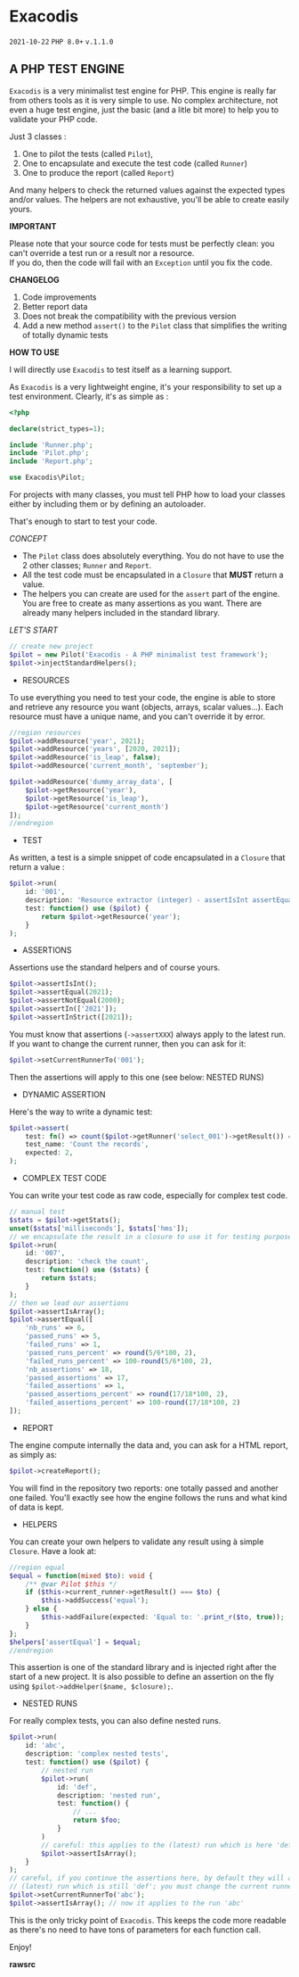 # **Exacodis**

`2021-10-22` `PHP 8.0+` `v.1.1.0`

## **A PHP TEST ENGINE**

`Exacodis` is a very minimalist test engine for PHP. This engine is really far from 
others tools as it is very simple to use. No complex architecture, not even a huge 
test engine, just the basic (and a litle bit more) to help you to validate your PHP code.

Just 3 classes : 
1. One to pilot the tests (called `Pilot`),
2. One to encapsulate and execute the test code (called `Runner`)
3. One to produce the report (called `Report`)

And many helpers to check the returned values against the expected types and/or values.
The helpers are not exhaustive, you'll be able to create easily yours.

**IMPORTANT**

Please note that your source code for tests must be perfectly clean: you can't
override a test run or a result nor a resource.<br>
If you do, then the code will fail with an `Exception` until you fix the code. 

**CHANGELOG**
1. Code improvements
2. Better report data
3. Does not break the compatibility with the previous version
4. Add a new method `assert()` to the `Pilot` class that simplifies the writing of totally dynamic tests 

**HOW TO USE**

I will directly use `Exacodis` to test itself as a learning support. 

As `Exacodis` is a very lightweight engine, it's your responsibility to set up 
a test environment. Clearly, it's as simple as : 

```php
<?php

declare(strict_types=1);

include 'Runner.php';
include 'Pilot.php';
include 'Report.php';

use Exacodis\Pilot;
```
For projects with many classes, you must tell PHP how to load your classes either 
by including them or by defining an autoloader. 

That's enough to start to test your code.

*CONCEPT*

- The `Pilot` class does absolutely everything. You do not have to use the 2 
other classes; `Runner` and `Report`.
- All the test code must be encapsulated in a `Closure` that **MUST** return a value.
- The helpers you can create are used for the `assert` part of the engine. 
You are free to create as many assertions as you want. There are already many 
helpers included in the standard library.

*LET'S START*
```php
// create new project
$pilot = new Pilot('Exacodis - A PHP minimalist test framework');
$pilot->injectStandardHelpers();
```
- RESOURCES

To use everything you need to test your code, the engine is able to store and 
retrieve any resource you want (objects, arrays, scalar values...).
Each resource must have a unique name, and you can't override it by error.
```php
//region resources
$pilot->addResource('year', 2021);
$pilot->addResource('years', [2020, 2021]);
$pilot->addResource('is_leap', false);
$pilot->addResource('current_month', 'september');

$pilot->addResource('dummy_array_data', [
    $pilot->getResource('year'), 
    $pilot->getResource('is_leap'), 
    $pilot->getResource('current_month')
]);
//endregion
```
- TEST

As written, a test is a simple snippet of code encapsulated in a `Closure` that
return a value :
```php
$pilot->run(
    id: '001',
    description: 'Resource extractor (integer) - assertIsInt assertEqual assertNotEqual assertIn assertInStrict',
    test: function() use ($pilot) {
        return $pilot->getResource('year');
    }
);
```
- ASSERTIONS

Assertions use the standard helpers and of course yours.
```php
$pilot->assertIsInt();
$pilot->assertEqual(2021);
$pilot->assertNotEqual(2000);
$pilot->assertIn(['2021']);
$pilot->assertInStrict([2021]);
```
You must know that assertions (`->assertXXX`) always apply to the latest run.
If you want to change the current runner, then you can ask for it:
```php
$pilot->setCurrentRunnerTo('001');
```
Then the assertions will apply to this one (see below: NESTED RUNS)

- DYNAMIC ASSERTION

Here's the way to write a dynamic test:
```php
$pilot->assert(
    test: fn() => count($pilot->getRunner('select_001')->getResult()) === 2,
    test_name: 'Count the records',
    expected: 2,    
);
```

- COMPLEX TEST CODE

You can write your test code as raw code, especially for complex test code.
```php
// manual test
$stats = $pilot->getStats();
unset($stats['milliseconds'], $stats['hms']);
// we encapsulate the result in a closure to use it for testing purpose
$pilot->run(
    id: '007',
    description: 'check the count',
    test: function() use ($stats) {
        return $stats;
    }
);
// then we lead our assertions
$pilot->assertIsArray();
$pilot->assertEqual([
    'nb_runs' => 6,
    'passed_runs' => 5,
    'failed_runs' => 1,
    'passed_runs_percent' => round(5/6*100, 2),
    'failed_runs_percent' => 100-round(5/6*100, 2),
    'nb_assertions' => 18,
    'passed_assertions' => 17,
    'failed_assertions' => 1,
    'passed_assertions_percent' => round(17/18*100, 2),
    'failed_assertions_percent' => 100-round(17/18*100, 2)
]);
```
- REPORT

The engine compute internally the data and, you can ask for a HTML report, as
simply as:
```php
$pilot->createReport();
```
You will find in the repository two reports: one totally passed and another one failed.
You'll exactly see how the engine follows the runs and what kind of data is kept. 

- HELPERS

You can create your own helpers to validate any result using à simple `Closure`.
Have a look at:
```php
//region equal
$equal = function(mixed $to): void {
    /** @var Pilot $this */
    if ($this->current_runner->getResult() === $to) {
        $this->addSuccess('equal');
    } else {
        $this->addFailure(expected: 'Equal to: '.print_r($to, true));
    }
};
$helpers['assertEqual'] = $equal;
//endregion
```
This assertion is one of the standard library and is injected right after the 
start of a new project.
It is also possible to define an assertion on the fly using 
`$pilot->addHelper($name, $closure);`.

- NESTED RUNS

For really complex tests, you can also define nested runs.
```php
$pilot->run(
    id: 'abc',
    description: 'complex nested tests',
    test: function() use ($pilot) {
        // nested run
        $pilot->run(
            id: 'def',
            description: 'nested run',
            test: function() {
                // ...
                return $foo;
            }
        )
        // careful: this applies to the (latest) run which is here 'def'
        $pilot->assertIsArray();
    }
);
// careful, if you continue the assertions here, by default they will apply to the
// (latest) run which is still 'def'; you must change the current runner to work with the previous one
$pilot->setCurrentRunnerTo('abc');
$pilot->assertIsArray(); // now it applies to the run 'abc'
```
This is the only tricky point of `Exacodis`. This keeps the code more readable as there's 
no need to have tons of parameters for each function call.   

Enjoy!

**rawsrc**